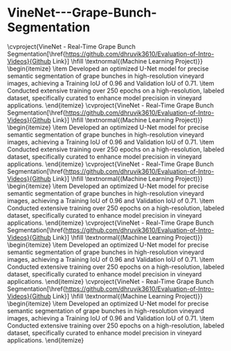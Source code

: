 # VineNet---Grape-Bunch-Segmentation
\cvproject{VineNet - Real-Time Grape Bunch Segmentation[\href{https://github.com/dhruvik3610/Evaluation-of-Intro-Videos}{Github Link}] \hfill  \textnormal{(Machine Learning Project)}} 
\begin{itemize}
 \item Developed an optimized U-Net model for precise semantic segmentation of grape bunches in high-resolution vineyard images, achieving a Training IoU of 0.96 and Validation IoU of 0.71.
 \item Conducted extensive training over 250 epochs on a high-resolution, labeled dataset, specifically curated to enhance model precision in vineyard applications.
\end{itemize}
\cvproject{VineNet - Real-Time Grape Bunch Segmentation[\href{https://github.com/dhruvik3610/Evaluation-of-Intro-Videos}{Github Link}] \hfill  \textnormal{(Machine Learning Project)}} 
\begin{itemize}
 \item Developed an optimized U-Net model for precise semantic segmentation of grape bunches in high-resolution vineyard images, achieving a Training IoU of 0.96 and Validation IoU of 0.71.
 \item Conducted extensive training over 250 epochs on a high-resolution, labeled dataset, specifically curated to enhance model precision in vineyard applications.
\end{itemize}
\cvproject{VineNet - Real-Time Grape Bunch Segmentation[\href{https://github.com/dhruvik3610/Evaluation-of-Intro-Videos}{Github Link}] \hfill  \textnormal{(Machine Learning Project)}} 
\begin{itemize}
 \item Developed an optimized U-Net model for precise semantic segmentation of grape bunches in high-resolution vineyard images, achieving a Training IoU of 0.96 and Validation IoU of 0.71.
 \item Conducted extensive training over 250 epochs on a high-resolution, labeled dataset, specifically curated to enhance model precision in vineyard applications.
\end{itemize}
\cvproject{VineNet - Real-Time Grape Bunch Segmentation[\href{https://github.com/dhruvik3610/Evaluation-of-Intro-Videos}{Github Link}] \hfill  \textnormal{(Machine Learning Project)}} 
\begin{itemize}
 \item Developed an optimized U-Net model for precise semantic segmentation of grape bunches in high-resolution vineyard images, achieving a Training IoU of 0.96 and Validation IoU of 0.71.
 \item Conducted extensive training over 250 epochs on a high-resolution, labeled dataset, specifically curated to enhance model precision in vineyard applications.
\end{itemize}
\cvproject{VineNet - Real-Time Grape Bunch Segmentation[\href{https://github.com/dhruvik3610/Evaluation-of-Intro-Videos}{Github Link}] \hfill  \textnormal{(Machine Learning Project)}} 
\begin{itemize}
 \item Developed an optimized U-Net model for precise semantic segmentation of grape bunches in high-resolution vineyard images, achieving a Training IoU of 0.96 and Validation IoU of 0.71.
 \item Conducted extensive training over 250 epochs on a high-resolution, labeled dataset, specifically curated to enhance model precision in vineyard applications.
\end{itemize}
